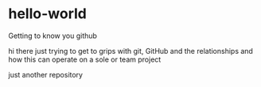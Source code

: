 # hello-world
Getting to know you github


hi there
just trying to get to grips with git, GitHub and the relationships and how this can operate on a sole or team project 

just another repository
